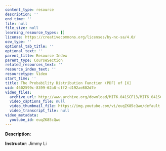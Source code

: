 ```yaml
---
content_type: resource
description: ''
end_time: ''
file: null
file_size: null
learning_resource_types: []
license: https://creativecommons.org/licenses/by-nc-sa/4.0/
ocw_type: ''
optional_tab_title: ''
optional_text: ''
parent_title: Resource Index
parent_type: CourseSection
related_resources_text: ''
resource_index_text: ''
resourcetype: Video
start_time: ''
title: The Probability Distribution Function (PDF) of [X]
uid: 4602599c-8399-62a8-cff2-d192ae802d7e
video_files:
  archive_url: http://www.archive.org/download/MIT6.041SCF13/MIT6_041SCF13_The_PDF_of_%5BX%5D_300k.mp4
  video_captions_file: null
  video_thumbnail_file: https://img.youtube.com/vi/euqZK85cQwo/default.jpg
  video_transcript_file: null
video_metadata:
  youtube_id: euqZK85cQwo
---
```


**Description**:

**Instructor**: Jimmy Li

